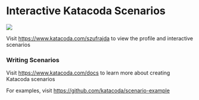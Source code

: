 # Interactive Katacoda Scenarios

[![](http://shields.katacoda.com/katacoda/szufrajda/count.svg)](https://www.katacoda.com/szufrajda "Get your profile on Katacoda.com")

Visit https://www.katacoda.com/szufrajda to view the profile and interactive scenarios

### Writing Scenarios
Visit https://www.katacoda.com/docs to learn more about creating Katacoda scenarios

For examples, visit https://github.com/katacoda/scenario-example
